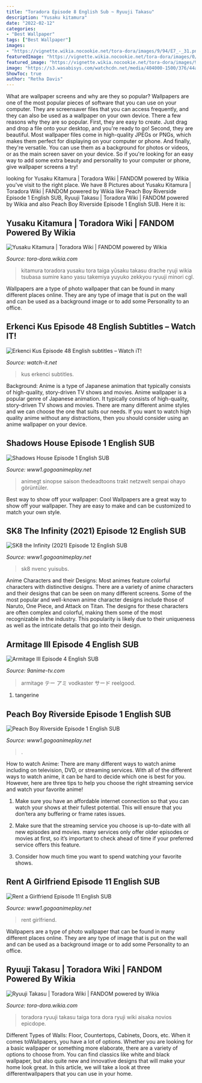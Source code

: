 ```yaml
---
title: "Toradora Episode 8 English Sub ~ Ryuuji Takasu"
description: "Yusaku kitamura"
date: "2022-02-12"
categories:
- "Best Wallpaper"
tags: ["Best Wallpaper"]
images:
- "https://vignette.wikia.nocookie.net/tora-dora/images/9/94/E7_-_31.png/revision/latest?cb=20160512134759"
featuredImage: "https://vignette.wikia.nocookie.net/tora-dora/images/0/0c/E4_-_12.png/revision/latest?cb=20160501222952"
featured_image: "https://vignette.wikia.nocookie.net/tora-dora/images/9/94/E7_-_31.png/revision/latest?cb=20160512134759"
image: "https://s3.wasabisys.com/watchcdn.net/media/404000-1500/376/44abcdd055_n.jpg"
ShowToc: true
author: "Retha Davis"
---
```



What are wallpaper screens and why are they so popular?
Wallpapers are one of the most popular pieces of software that you can use on your computer. They are screensaver files that you can access frequently, and they can also be used as a wallpaper on your own device. There a few reasons why they are so popular. First, they are easy to create. Just drag and drop a file onto your desktop, and you're ready to go! Second, they are beautiful. Most wallpaper files come in high-quality JPEGs or PNGs, which makes them perfect for displaying on your computer or phone. And finally, they're versatile. You can use them as a background for photos or videos, or as the main screen saver on your device. So if you're looking for an easy way to add some extra beauty and personality to your computer or phone, give wallpaper screens a try!

	

		
looking for Yusaku Kitamura | Toradora Wiki | FANDOM powered by Wikia you've visit to the right place. We have 8 Pictures about Yusaku Kitamura | Toradora Wiki | FANDOM powered by Wikia like Peach Boy Riverside Episode 1 English SUB, Ryuuji Takasu | Toradora Wiki | FANDOM powered by Wikia and also Peach Boy Riverside Episode 1 English SUB. Here it is:
		
    
## Yusaku Kitamura | Toradora Wiki | FANDOM Powered By Wikia

<img loading=lazy src="https://vignette.wikia.nocookie.net/tora-dora/images/0/0c/E4_-_12.png/revision/latest?cb=20160501222952" onerror="this.onerror=null;this.src='https://tse1.mm.bing.net/th?id=OIP.bNHnunjLqpf3rIUdGBZ2igHaEK&amp;pid=15.1';" alt="Yusaku Kitamura | Toradora Wiki | FANDOM powered by Wikia">

_Source: tora-dora.wikia.com_

>kitamura toradora yusaku tora taiga yūsaku takasu drache ryuji wikia tsubasa sumire kano yasu takemiya yuyuko zekkyou ryuuji minori cgl. 

	



Wallpapers are a type of photo wallpaper that can be found in many different places online. They are any type of image that is put on the wall and can be used as a background image or to add some Personality to an office.

    
## Erkenci Kus Episode 48 English Subtitles – Watch IT!

<img loading=lazy src="https://s3.wasabisys.com/watchcdn.net/media/404000-1500/376/44abcdd055_n.jpg" onerror="this.onerror=null;this.src='https://tse1.mm.bing.net/th?id=OIP.aSQ_XwHcs5dvvQXH20B6QgHaEK&amp;pid=15.1';" alt="Erkenci Kus Episode 48 English subtitles – Watch iT!">

_Source: watch-it.net_

>kus erkenci subtitles. 

	

Background: Anime is a type of Japanese animation that typically consists of high-quality, story-driven TV shows and movies.
Anime wallpaper is a popular genre of Japanese animation. It typically consists of high-quality, story-driven TV shows and movies. There are many different anime styles and we can choose the one that suits our needs. If you want to watch high quality anime without any distractions, then you should consider using an anime wallpaper on your device.

    
## Shadows House Episode 1 English SUB

<img loading=lazy src="https://www1.gogoanimeplay.net/wp-content/uploads/2021/04/Shadows-House.jpg" onerror="this.onerror=null;this.src='https://tse4.mm.bing.net/th?id=OIP.xi941_tpx8xiH1Cw3InylwHaD4&amp;pid=15.1';" alt="Shadows House Episode 1 English SUB">

_Source: www1.gogoanimeplay.net_

>animegt sinopse saison thedeadtoons trakt netzwelt senpai ohayo görüntüler. 

	

Best way to show off your wallpaper:
Cool Wallpapers are a great way to show off your wallpaper. They are easy to make and can be customized to match your own style.

    
## SK8 The Infinity (2021) Episode 12 English SUB

<img loading=lazy src="https://www1.gogoanimeplay.net/wp-content/uploads/2021/04/SK8-the-Infinity-2021.jpg" onerror="this.onerror=null;this.src='https://tse1.mm.bing.net/th?id=OIP.60EoQzpNCCyYGs31_-DERAHaEK&amp;pid=15.1';" alt="SK8 the Infinity (2021) Episode 12 English SUB">

_Source: www1.gogoanimeplay.net_

>sk8 nvenc yuisubs. 

	

Anime Characters and their Designs: Most animes feature colorful characters with distinctive designs.
There are a variety of anime characters and their designs that can be seen on many different screens. Some of the most popular and well-known anime character designs include those of Naruto, One Piece, and Attack on Titan. The designs for these characters are often complex and colorful, making them some of the most recognizable in the industry. This popularity is likely due to their uniqueness as well as the intricate details that go into their design.

    
## Armitage III Episode 4 English SUB

<img loading=lazy src="https://9anime-tv.com/wp-content/uploads/2020/07/Armitage-III.jpg" onerror="this.onerror=null;this.src='https://tse1.mm.bing.net/th?id=OIP.VigwIxnVSE9C0mCLEV4agQHaD2&amp;pid=15.1';" alt="Armitage III Episode 4 English SUB">

_Source: 9anime-tv.com_

>armitage テー アミ vodkaster サード reelgood. 

	

1. tangerine 

    
## Peach Boy Riverside Episode 1 English SUB

<img loading=lazy src="https://www1.gogoanimeplay.net/wp-content/uploads/2021/06/11.jpg" onerror="this.onerror=null;this.src='https://tse3.mm.bing.net/th?id=OIP.XZOEJEt7tDvoozcS9Ds4EwHaEK&amp;pid=15.1';" alt="Peach Boy Riverside Episode 1 English SUB">

_Source: www1.gogoanimeplay.net_

>. 

	

How to watch Anime: There are many different ways to watch anime including on television, DVD, or streaming services.
With all of the different ways to watch anime, it can be hard to decide which one is best for you. However, here are three tips to help you choose the right streaming service and watch your favorite anime!
1. Make sure you have an affordable internet connection so that you can watch your shows at their fullest potential. This will ensure that you don’tera any buffering or frame rates issues.

2. Make sure that the streaming service you choose is up-to-date with all new episodes and movies. many services only offer older episodes or movies at first, so it’s important to check ahead of time if your preferred service offers this feature.

3. Consider how much time you want to spend watching your favorite shows.

    
## Rent A Girlfriend Episode 11 English SUB

<img loading=lazy src="https://www1.gogoanimeplay.net/wp-content/uploads/2020/09/Rent-a-Girlfriend111.jpg" onerror="this.onerror=null;this.src='https://tse1.mm.bing.net/th?id=OIP.ZSHYIZ21sJENU5ihw5cQ6QHaEK&amp;pid=15.1';" alt="Rent a Girlfriend Episode 11 English SUB">

_Source: www1.gogoanimeplay.net_

>rent girlfriend. 

	



Wallpapers are a type of photo wallpaper that can be found in many different places online. They are any type of image that is put on the wall and can be used as a background image or to add some Personality to an office.

    
## Ryuuji Takasu | Toradora Wiki | FANDOM Powered By Wikia

<img loading=lazy src="https://vignette.wikia.nocookie.net/tora-dora/images/9/94/E7_-_31.png/revision/latest?cb=20160512134759" onerror="this.onerror=null;this.src='https://tse3.mm.bing.net/th?id=OIP.0itXiScle5rsCN9y283r_wHaEK&amp;pid=15.1';" alt="Ryuuji Takasu | Toradora Wiki | FANDOM powered by Wikia">

_Source: tora-dora.wikia.com_

>toradora ryuuji takasu taiga tora dora ryuji wiki aisaka novios epicdope. 

	

Different Types of Walls: Floor, Countertops, Cabinets, Doors, etc.
When it comes toWallpapers, you have a lot of options. Whether you are looking for a basic wallpaper or something more elaborate, there are a variety of options to choose from. You can find classics like white and black wallpaper, but also quite new and innovative designs that will make your home look great. In this article, we will take a look at three differentwallpapers that you can use in your home.

